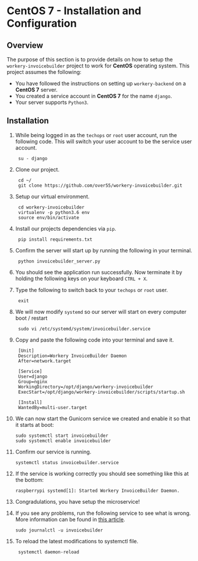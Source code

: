 # CentOS 7 - Installation and Configuration
## Overview
The purpose of this section is to provide details on how to setup the ``workery-invoicebuilder`` project to work for **CentOS** operating system. This project assumes the following:

* You have followed the instructions on setting up ``workery-backend`` on a **CentOS 7** server.
* You created a service account in **CentOS 7** for the name ``django``.
* Your server supports ``Python3``.

## Installation
1. While being logged in as the ``techops`` or ``root`` user account, run the following code. This will switch your user account to be the service user account.

        su - django

2. Clone our project.

        cd ~/
        git clone https://github.com/over55/workery-invoicebuilder.git

3. Setup our virtual environment.

        cd workery-invoicebuilder
        virtualenv -p python3.6 env
        source env/bin/activate

4. Install our projects dependencies via ``pip``.

        pip install requirements.txt

5. Confirm the server will start up by running the following in your terminal.

        python invoicebuilder_server.py

6. You should see the application run successfully. Now terminate it by holding the following keys on your keyboard ``CTRL + X``.

7. Type the following to switch back to your ``techops`` or ``root`` user.

        exit

8. We will now modify ``systemd`` so our server will start on every computer boot / restart

        sudo vi /etc/systemd/system/invoicebuilder.service

9. Copy and paste the following code into your terminal and save it.

        [Unit]
        Description=Workery InvoiceBuilder Daemon
        After=network.target

        [Service]
        User=django
        Group=nginx
        WorkingDirectory=/opt/django/workery-invoicebuilder
        ExecStart=/opt/django/workery-invoicebuilder/scripts/startup.sh

        [Install]
        WantedBy=multi-user.target

10. We can now start the Gunicorn service we created and enable it so that it starts at boot:

    ```
    sudo systemctl start invoicebuilder
    sudo systemctl enable invoicebuilder
    ```

11. Confirm our service is running.

    ```
    systemctl status invoicebuilder.service
    ```

12. If the service is working correctly you should see something like this at the bottom:

        raspberrypi systemd[1]: Started Workery InvoiceBuilder Daemon.

13. Congradulations, you have setup the microservice!

14. If you see any problems, run the following service to see what is wrong. More information can be found in [this article](https://unix.stackexchange.com/a/225407).

        sudo journalctl -u invoicebuilder

8. To reload the latest modifications to systemctl file.

        systemctl daemon-reload
